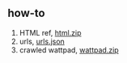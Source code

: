 ## how-to

1. HTML ref, [html.zip](html.zip)
2. urls, [urls.json](urls.json)
3. crawled wattpad, [wattpad.zip](https://malaya-dataset.s3-ap-southeast-1.amazonaws.com/crawler/wattpad/wattpad.zip)